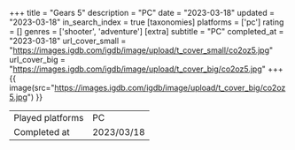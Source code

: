 +++
title = "Gears 5"
description = "PC"
date = "2023-03-18"
updated = "2023-03-18"
in_search_index = true
[taxonomies]
platforms = ['pc']
rating = []
genres = ['shooter', 'adventure']
[extra]
subtitle = "PC"
completed_at = "2023-03-18"
url_cover_small = "https://images.igdb.com/igdb/image/upload/t_cover_small/co2oz5.jpg"
url_cover_big = "https://images.igdb.com/igdb/image/upload/t_cover_big/co2oz5.jpg"
+++
{{ image(src="https://images.igdb.com/igdb/image/upload/t_cover_big/co2oz5.jpg") }}

|              |            |
| ------------ | ---------- |
| Played platforms    | PC |
| Completed at | 2023/03/18 |

